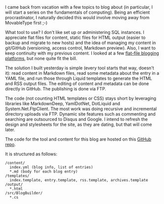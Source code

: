 I came back from vacation with a few topics to blog about (in particular, I will start a series on the fundamentals of computing). Being an efficient procrastinator, I naturally decided this would involve moving away from MovableType first ;-)

What tool to use? I don't like set up or administering SQL instances. I appreciate flat files for content, static files for HTML output (easier to backup and migrate to new hosts) and the idea of managing my content in git/GitHub (versioning, access control, Markdown preview). Also, I want to keep continuity with my previous content. I looked at a few [flat-file blogging platforms](http://www.freshtechtips.com/2014/01/flat-file-blogging-software.html), but none quite fit the bill.

The solution I built yesterday is simple (every tool starts that way, doesn't it): read content in Markdown files, read some metadata about the entry in a YAML file, and run those through Liquid templates to generate the HTML and RSS output files. The editing of content and metadata can be done directly in GitHub. The publishing is done via FTP.

The code (not counting HTML templates or CSS) stays short by leveraging libraries like MarkdownDeep, YamlDotNet, DotLiquid and System.Net.FtpClient. The most work was doing recursive and incremental directory uploads via FTP. Dynamic site features such as commenting and searching are outsourced to Disqus and Google. I intend to refresh the design and stylesheets for the site, as they are dating, but that will come later. 

The code for the tool and content for this blog are hosted on this [GitHub repo](https://github.com/dumky/blog).

It is structured as follows:

    /content/
      index.yml (blog info, list of entries)
      *.md (body for each blog entry)
    /templates/
      index.template, entry.template, rss.template, archives.template
    /output/
      *.html
    /src/BlogBuilder/
      *.cs
